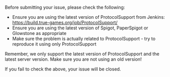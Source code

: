 Before submitting your issue, please check the following:

* Ensure you are using the latest version of ProtocolSupport from Jenkins: https://build.true-games.org/job/ProtocolSupport/
* Ensure you are using the latest version of Spigot, PaperSpigot or Glowstone as appropriate
* Make sure the problem is actually related to ProtocolSupport - try to reproduce it using only ProtocolSupport

Remember, we only support the latest version of ProtocolSupport and the latest server version. Make sure you are not using an old version!

If you fail to check the above, your issue will be closed.
